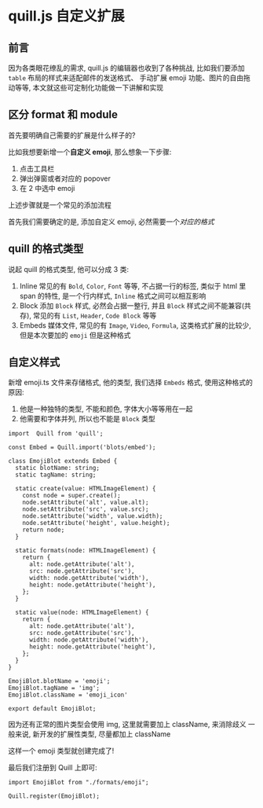 # quill.js 自定义扩展

## 前言

因为各类眼花缭乱的需求, quill.js 的编辑器也收到了各种挑战, 比如我们要添加 `table` 布局的样式来适配邮件的发送格式、
手动扩展 emoji 功能、图片的自由拖动等等, 本文就这些可定制化功能做一下讲解和实现

## 区分 format 和 module 

首先要明确自己需要的扩展是什么样子的?

比如我想要新增一个**自定义 emoji**, 那么想象一下步骤:

1. 点击工具栏
2. 弹出弹窗或者对应的 popover
3. 在 2 中选中 emoji

上述步骤就是一个常见的添加流程

首先我们需要确定的是, 添加自定义 emoji, 必然需要一个*对应的格式*

## quill 的格式类型

说起 quill 的格式类型, 他可以分成 3 类:

1. Inline
   常见的有 `Bold`, `Color`, `Font` 等等, 不占据一行的标签, 类似于 html 里 span 的特性, 是一个行内样式, `Inline` 格式之间可以相互影响
2. Block
   添加 `Block` 样式, 必然会占据一整行, 并且 `Block` 样式之间不能兼容(共存), 常见的有 `List`, `Header`, `Code Block` 等等
3. Embeds
   媒体文件, 常见的有 `Image`, `Video`, `Formula`, 这类格式扩展的比较少, 但是本次要加的 `emoji` 但是这种格式

## 自定义样式

新增 emoji.ts 文件来存储格式, 他的类型, 我们选择 `Embeds` 格式, 使用这种格式的原因:

1. 他是一种独特的类型, 不能和颜色, 字体大小等等用在一起
2. 他需要和字体并列, 所以也不能是 `Block` 类型

```tsx
import  Quill from 'quill';

const Embed = Quill.import('blots/embed');

class EmojiBlot extends Embed {
  static blotName: string;
  static tagName: string;

  static create(value: HTMLImageElement) {
    const node = super.create();
    node.setAttribute('alt', value.alt);
    node.setAttribute('src', value.src);
    node.setAttribute('width', value.width);
    node.setAttribute('height', value.height);
    return node;
  }

  static formats(node: HTMLImageElement) {
    return {
      alt: node.getAttribute('alt'),
      src: node.getAttribute('src'),
      width: node.getAttribute('width'),
      height: node.getAttribute('height'),
    };
  }

  static value(node: HTMLImageElement) {
    return {
      alt: node.getAttribute('alt'),
      src: node.getAttribute('src'),
      width: node.getAttribute('width'),
      height: node.getAttribute('height'),
    };
  }
}

EmojiBlot.blotName = 'emoji';
EmojiBlot.tagName = 'img';
EmojiBlot.className = 'emoji_icon'

export default EmojiBlot;
```

因为还有正常的图片类型会使用 img, 这里就需要加上 className, 来消除歧义
一般来说, 新开发的扩展性类型, 尽量都加上 className

这样一个 emoji 类型就创建完成了!

最后我们注册到 Quill 上即可:  

```tsx
import EmojiBlot from "./formats/emoji";

Quill.register(EmojiBlot);
```
